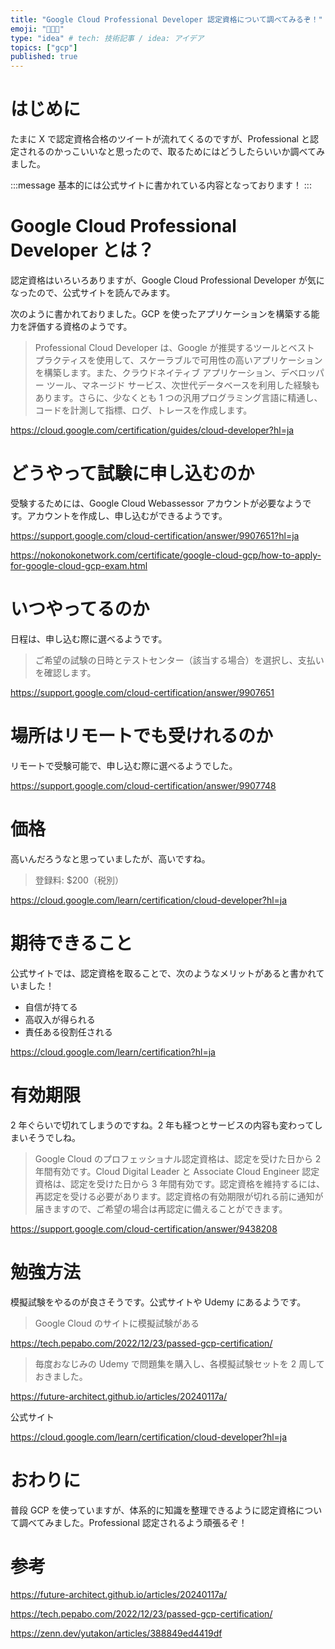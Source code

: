 ```yaml
---
title: "Google Cloud Professional Developer 認定資格について調べてみるぞ！"
emoji: "👨🏼‍💻"
type: "idea" # tech: 技術記事 / idea: アイデア
topics: ["gcp"]
published: true
---
```


# はじめに

たまに X で認定資格合格のツイートが流れてくるのですが、Professional と認定されるのかっこいいなと思ったので、取るためにはどうしたらいいか調べてみました。

:::message
基本的には公式サイトに書かれている内容となっております！
:::

# Google Cloud Professional Developer とは？

認定資格はいろいろありますが、Google Cloud Professional Developer が気になったので、公式サイトを読んでみます。

次のように書かれておりました。GCP を使ったアプリケーションを構築する能力を評価する資格のようです。

> Professional Cloud Developer は、Google が推奨するツールとベスト プラクティスを使用して、スケーラブルで可用性の高いアプリケーションを構築します。また、クラウドネイティブ アプリケーション、デベロッパー ツール、マネージド サービス、次世代データベースを利用した経験もあります。さらに、少なくとも 1 つの汎用プログラミング言語に精通し、コードを計測して指標、ログ、トレースを作成します。

https://cloud.google.com/certification/guides/cloud-developer?hl=ja

# どうやって試験に申し込むのか

受験するためには、Google Cloud Webassessor アカウントが必要なようです。アカウントを作成し、申し込むができるようです。

https://support.google.com/cloud-certification/answer/9907651?hl=ja

https://nokonokonetwork.com/certificate/google-cloud-gcp/how-to-apply-for-google-cloud-gcp-exam.html

# いつやってるのか

日程は、申し込む際に選べるようです。

> ご希望の試験の日時とテストセンター（該当する場合）を選択し、支払いを確認します。

https://support.google.com/cloud-certification/answer/9907651

# 場所はリモートでも受けれるのか

リモートで受験可能で、申し込む際に選べるようでした。

https://support.google.com/cloud-certification/answer/9907748

# 価格

高いんだろうなと思っていましたが、高いですね。

> 登録料: $200（税別）

https://cloud.google.com/learn/certification/cloud-developer?hl=ja

# 期待できること

公式サイトでは、認定資格を取ることで、次のようなメリットがあると書かれていました！

- 自信が持てる
- 高収入が得られる
- 責任ある役割任される

https://cloud.google.com/learn/certification?hl=ja

# 有効期限

2 年ぐらいで切れてしまうのですね。2 年も経つとサービスの内容も変わってしまいそうでしね。

> Google Cloud のプロフェッショナル認定資格は、認定を受けた日から 2 年間有効です。Cloud Digital Leader と Associate Cloud Engineer 認定資格は、認定を受けた日から 3 年間有効です。認定資格を維持するには、再認定を受ける必要があります。認定資格の有効期限が切れる前に通知が届きますので、ご希望の場合は再認定に備えることができます。

https://support.google.com/cloud-certification/answer/9438208

# 勉強方法

模擬試験をやるのが良さそうです。公式サイトや Udemy にあるようです。

> Google Cloud のサイトに模擬試験がある

https://tech.pepabo.com/2022/12/23/passed-gcp-certification/

> 毎度おなじみの Udemy で問題集を購入し、各模擬試験セットを 2 周しておきました。

https://future-architect.github.io/articles/20240117a/

公式サイト

https://cloud.google.com/learn/certification/cloud-developer?hl=ja

# おわりに

普段 GCP を使っていますが、体系的に知識を整理できるように認定資格について調べてみました。Professional 認定されるよう頑張るぞ！

# 参考

https://future-architect.github.io/articles/20240117a/

https://tech.pepabo.com/2022/12/23/passed-gcp-certification/

https://zenn.dev/yutakon/articles/388849ed4419df
